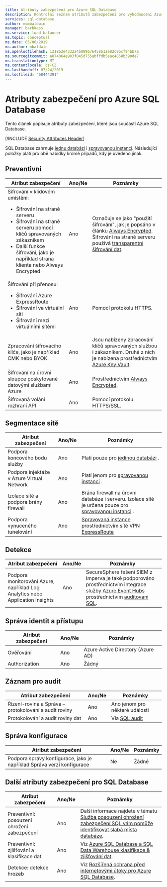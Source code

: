 ```yaml
---
title: Atributy zabezpečení pro Azure SQL Database
description: Kontrolní seznam atributů zabezpečení pro vyhodnocení Azure SQL Database
services: sql-database
author: msmbaldwin
manager: barbkess
ms.service: load-balancer
ms.topic: conceptual
ms.date: 05/06/2019
ms.author: mbaldwin
ms.openlocfilehash: 1318b3e433224b009b76458b12e82c9bcf94bb7a
ms.sourcegitcommit: a874064e903f845d755abffdb5eac4868b390de7
ms.translationtype: MT
ms.contentlocale: cs-CZ
ms.lasthandoff: 07/24/2019
ms.locfileid: "68444391"
---
```

# <a name="security-attributes-for-azure-sql-database"></a>Atributy zabezpečení pro Azure SQL Database

Tento článek popisuje atributy zabezpečení, které jsou součástí Azure SQL Database.

[!INCLUDE [Security Attributes Header](../../includes/security-attributes-header.md)]

SQL Database zahrnuje [jednu databázi](sql-database-single-index.yml) i [spravovanou instanci](sql-database-managed-instance.md). Následující položky platí pro obě nabídky kromě případů, kdy je uvedeno jinak.

## <a name="preventative"></a>Preventivní

| Atribut zabezpečení | Ano/Ne | Poznámky |
|---|---|--|
| Šifrování v klidovém umístění:<ul><li>Šifrování na straně serveru</li><li>Šifrování na straně serveru pomocí klíčů spravovaných zákazníkem</li><li>Další funkce šifrování, jako je například strana klienta nebo Always Encrypted</ul>| Ano | Označuje se jako "použití šifrování", jak je popsáno v článku [Always Encrypted](sql-database-always-encrypted.md). Šifrování na straně serveru používá [transparentní šifrování dat](transparent-data-encryption-azure-sql.md).|
| Šifrování při přenosu:<ul><li>Šifrování Azure ExpressRoute</li><li>Šifrování ve virtuální síti</li><li>Šifrování mezi virtuálními sítěmi</ul>| Ano | Pomocí protokolu HTTPS. |
| Zpracování šifrovacího klíče, jako je například CMK nebo BYOK| Ano | Jsou nabízeny zpracování klíčů spravovaných službou i zákazníkem. Druhá z nich je nabízena prostřednictvím [Azure Key Vault](../key-vault/index.yml). |
| Šifrování na úrovni sloupce poskytované datovými službami Azure| Ano | Prostřednictvím [Always Encrypted](sql-database-always-encrypted.md). |
| Šifrovaná volání rozhraní API| Ano | Pomocí protokolu HTTPS/SSL. |

## <a name="network-segmentation"></a>Segmentace sítě

| Atribut zabezpečení | Ano/Ne | Poznámky |
|---|---|--|
| Podpora koncového bodu služby| Ano | Platí pouze pro [jedinou databázi](sql-database-single-index.yml) . |
| Podpora injektáže v Azure Virtual Network| Ano | Platí jenom pro [spravovanou instanci](sql-database-managed-instance.md) . |
| Izolace sítě a podpora brány firewall| Ano | Brána firewall na úrovni databáze i serveru. Izolace sítě je určena pouze pro [spravovanou instanci](sql-database-managed-instance.md) . |
| Podpora vynuceného tunelování| Ano | [Spravovaná instance](sql-database-managed-instance.md) prostřednictvím sítě VPN [ExpressRoute](../expressroute/index.yml) |

## <a name="detection"></a>Detekce

| Atribut zabezpečení | Ano/Ne | Poznámky|
|---|---|--|
| Podpora monitorování Azure, například Log Analytics nebo Application Insights| Ano | SecureSphere řešení SIEM z Imperva je také podporováno prostřednictvím integrace služby [Azure Event Hubs](../event-hubs/index.yml) prostřednictvím [auditování SQL](sql-database-auditing.md). |

## <a name="identity-and-access-management"></a>Správa identit a přístupu

| Atribut zabezpečení | Ano/Ne | Poznámky|
|---|---|--|
| Ověřování| Ano | Azure Active Directory (Azure AD) |
| Authorization| Ano | Žádný |

## <a name="audit-trail"></a>Záznam pro audit

| Atribut zabezpečení | Ano/Ne | Poznámky|
|---|---|--|
| Řízení-rovina a Správa – protokolování a audit roviny| Ano | Ano jenom pro některé události |
| Protokolování a audit roviny dat | Ano | Via [SQL audit](sql-database-auditing.md) |

## <a name="configuration-management"></a>Správa konfigurace

| Atribut zabezpečení | Ano/Ne | Poznámky|
|---|---|--|
| Podpora správy konfigurace, jako je například Správa verzí konfigurace| Ne  | Žádné |

## <a name="additional-security-attributes-for-sql-database"></a>Další atributy zabezpečení pro SQL Database

| Atribut zabezpečení | Ano/Ne | Poznámky|
|---|---|--|
| Preventivní: posouzení ohrožení zabezpečení | Ano | Další informace najdete v tématu [Služba posouzení ohrožení zabezpečení SQL vám pomůže identifikovat slabá místa databáze](sql-vulnerability-assessment.md). |
| Preventivní: zjišťování a klasifikace dat  | Ano | Viz [Azure SQL Database a SQL Data Warehouse klasifikace & zjišťování dat](sql-database-data-discovery-and-classification.md). |
| Detekce: detekce hrozeb | Ano | Viz [Rozšířená ochrana před internetovými útoky pro Azure SQL Database](sql-database-threat-detection-overview.md). |
